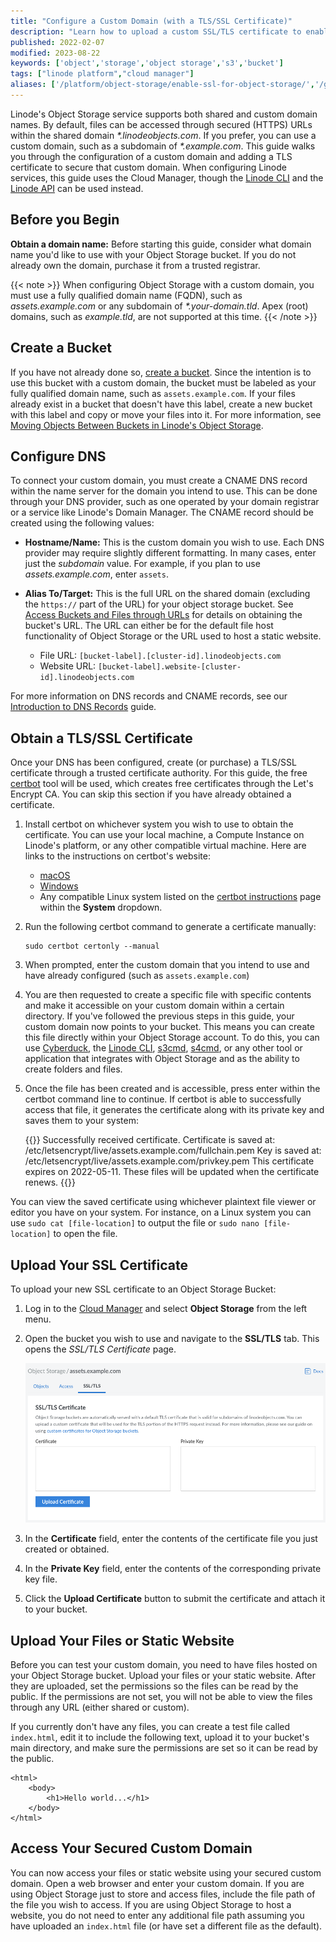 ```yaml
---
title: "Configure a Custom Domain (with a TLS/SSL Certificate)"
description: "Learn how to upload a custom SSL/TLS certificate to enable SSL on a bucket on Linode Object Storage."
published: 2022-02-07
modified: 2023-08-22
keywords: ['object','storage','object storage','s3','bucket']
tags: ["linode platform","cloud manager"]
aliases: ['/platform/object-storage/enable-ssl-for-object-storage/','/guides/enable-ssl-for-object-storage/']
---
```


Linode's Object Storage service supports both shared and custom domain names. By default, files can be accessed through secured (HTTPS) URLs within the shared domain *\*.linodeobjects.com*. If you prefer, you can use a custom domain, such as a subdomain of *\*.example.com*. This guide walks you through the configuration of a custom domain and adding a TLS certificate to secure that custom domain. When configuring Linode services, this guide uses the Cloud Manager, though the [Linode CLI](/docs/products/tools/cli/get-started/) and the [Linode API](/docs/api/object-storage/) can be used instead.

## Before you Begin

**Obtain a domain name:** Before starting this guide, consider what domain name you'd like to use with your Object Storage bucket. If you do not already own the domain, purchase it from a trusted registrar.

{{< note >}}
When configuring Object Storage with a custom domain, you must use a fully qualified domain name (FQDN), such as *assets.example.com* or any subdomain of *\*.your-domain.tld*. Apex (root) domains, such as *example.tld*, are not supported at this time.
{{< /note >}}

## Create a Bucket

If you have not already done so, [create a bucket](/docs/products/storage/object-storage/guides/manage-buckets/). Since the intention is to use this bucket with a custom domain, the bucket must be labeled as your fully qualified domain name, such as `assets.example.com`. If your files already exist in a bucket that doesn't have this label, create a new bucket with this label and copy or move your files into it. For more information, see [Moving Objects Between Buckets in Linode's Object Storage](/docs/guides/how-to-move-objects-between-buckets/).

## Configure DNS

To connect your custom domain, you must create a CNAME DNS record within the name server for the domain you intend to use. This can be done through your DNS provider, such as one operated by your domain registrar or a service like Linode's Domain Manager. The CNAME record should be created using the following values:

-   **Hostname/Name:** This is the custom domain you wish to use. Each DNS provider may require slightly different formatting. In many cases, enter just the *subdomain* value. For example, if you plan to use *assets.example.com*, enter `assets`.

-   **Alias To/Target:** This is the full URL on the shared domain (excluding the `https://` part of the URL) for your object storage bucket. See [Access Buckets and Files through URLs](/docs/products/storage/object-storage/guides/urls/#bucket-url) for details on obtaining the bucket's URL. The URL can either be for the default file host functionality of Object Storage or the URL used to host a static website.

    - File URL: `[bucket-label].[cluster-id].linodeobjects.com`
    - Website URL: `[bucket-label].website-[cluster-id].linodeobjects.com`

For more information on DNS records and CNAME records, see our [Introduction to DNS Records](/docs/guides/dns-overview/#cname) guide.

## Obtain a TLS/SSL Certificate

Once your DNS has been configured, create (or purchase) a TLS/SSL certificate through a trusted certificate authority. For this guide, the free [certbot](https://certbot.eff.org/) tool will be used, which creates free certificates through the Let's Encrypt CA. You can skip this section if you have already obtained a certificate.

1.  Install certbot on whichever system you wish to use to obtain the certificate. You can use your local machine, a Compute Instance on Linode's platform, or any other compatible virtual machine. Here are links to the instructions on certbot's website:

    - [macOS](https://certbot.eff.org/instructions?ws=other&os=osx)
    - [Windows](https://certbot.eff.org/instructions?ws=other&os=windows)
    - Any compatible Linux system listed on the [certbot instructions](https://certbot.eff.org/instructions) page within the **System** dropdown.

1.  Run the following certbot command to generate a certificate manually:

        sudo certbot certonly --manual

1.  When prompted, enter the custom domain that you intend to use and have already configured (such as `assets.example.com`)

1.  You are then requested to create a specific file with specific contents and make it accessible on your custom domain within a certain directory. If you've followed the previous steps in this guide, your custom domain now points to your bucket. This means you can create this file directly within your Object Storage account. To do this, you can use [Cyberduck](/docs/products/storage/object-storage/guides/cyberduck/), the [Linode CLI](/docs/products/storage/object-storage/guides/linode-cli/), [s3cmd](/docs/products/storage/object-storage/guides/s3cmd/), [s4cmd](/docs/products/storage/object-storage/guides/s4cmd/), or any other tool or application that integrates with Object Storage and as the ability to create folders and files.

1.  Once the file has been created and is accessible, press enter within the certbot command line to continue. If certbot is able to successfully access that file, it generates the certificate along with its private key and saves them to your system:

    {{<output>}}
Successfully received certificate.
Certificate is saved at: /etc/letsencrypt/live/assets.example.com/fullchain.pem
Key is saved at:         /etc/letsencrypt/live/assets.example.com/privkey.pem
This certificate expires on 2022-05-11.
These files will be updated when the certificate renews.
{{</output>}}

You can view the saved certificate using whichever plaintext file viewer or editor you have on your system. For instance, on a Linux system you can use `sudo cat [file-location]` to output the file or `sudo nano [file-location]` to open the file.

## Upload Your SSL Certificate

To upload your new SSL certificate to an Object Storage Bucket:

1.  Log in to the [Cloud Manager](https://cloud.linode.com/) and select **Object Storage** from the left menu.

1.  Open the bucket you wish to use and navigate to the **SSL/TLS** tab. This opens the *SSL/TLS Certificate* page.

    ![](custom-domain-certificate-upload.png)

1. In the **Certificate** field, enter the contents of the certificate file you just created or obtained.

1. In the **Private Key** field, enter the contents of the corresponding private key file.

1. Click the **Upload Certificate** button to submit the certificate and attach it to your bucket.

## Upload Your Files or Static Website

Before you can test your custom domain, you need to have files hosted on your Object Storage bucket. Upload your files or your static website. After they are uploaded, set the permissions so the files can be read by the public. If the permissions are not set, you will not be able to view the files through any URL (either shared or custom).

If you currently don't have any files, you can create a test file called `index.html`, edit it to include the following text, upload it to your bucket's main directory, and make sure the permissions are set so it can be read by the public.

    <html>
        <body>
            <h1>Hello world...</h1>
        </body>
    </html>

## Access Your Secured Custom Domain

You can now access your files or static website using your secured custom domain. Open a web browser and enter your custom domain. If you are using Object Storage just to store and access files, include the file path of the file you wish to access. If you are using Object Storage to host a website, you do not need to enter any additional file path assuming you have uploaded an `index.html` file (or have set a different file as the default).
